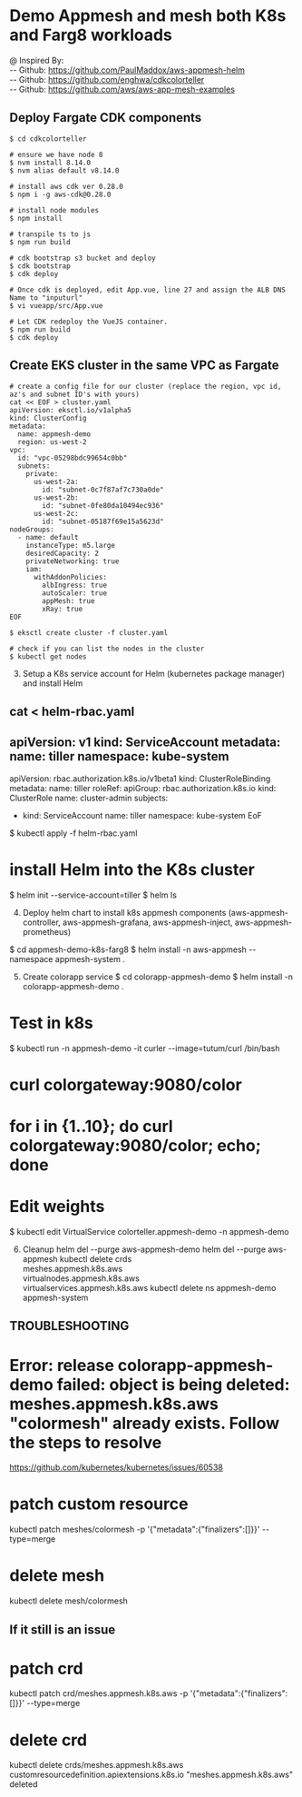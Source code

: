 # Demo Appmesh and mesh both K8s and Farg8 workloads

@ Inspired By:  
-- Github: https://github.com/PaulMaddox/aws-appmesh-helm  
-- Github: https://github.com/enghwa/cdkcolorteller   
-- Github: https://github.com/aws/aws-app-mesh-examples

## Deploy Fargate CDK components

```$ cd cdkcolorteller ```

```
# ensure we have node 8
$ nvm install 8.14.0
$ nvm alias default v8.14.0

# install aws cdk ver 0.28.0
$ npm i -g aws-cdk@0.28.0

# install node modules
$ npm install

# transpile ts to js
$ npm run build

# cdk bootstrap s3 bucket and deploy
$ cdk bootstrap
$ cdk deploy

# Once cdk is deployed, edit App.vue, line 27 and assign the ALB DNS Name to "inputurl"
$ vi vueapp/src/App.vue

# Let CDK redeploy the VueJS container.
$ npm run build
$ cdk deploy
```

## Create EKS cluster in the same VPC as Fargate

```
# create a config file for our cluster (replace the region, vpc id, az's and subnet ID's with yours)
cat << EOF > cluster.yaml
apiVersion: eksctl.io/v1alpha5
kind: ClusterConfig
metadata:
  name: appmesh-demo
  region: us-west-2
vpc:
  id: "vpc-05298bdc99654c0bb"
  subnets:
    private:
      us-west-2a:
        id: "subnet-0c7f87af7c730a0de"  
      us-west-2b:
        id: "subnet-0fe80da10494ec936"  
      us-west-2c:
        id: "subnet-05187f69e15a5623d"                  
nodeGroups:
  - name: default
    instanceType: m5.large
    desiredCapacity: 2
    privateNetworking: true
    iam:
      withAddonPolicies:
        albIngress: true
        autoScaler: true
        appMesh: true
        xRay: true
EOF

$ eksctl create cluster -f cluster.yaml

# check if you can list the nodes in the cluster
$ kubectl get nodes
```

3) Setup a K8s service account for Helm (kubernetes package manager) and install Helm

cat <<EoF > helm-rbac.yaml
---
apiVersion: v1
kind: ServiceAccount
metadata:
  name: tiller
  namespace: kube-system
---
apiVersion: rbac.authorization.k8s.io/v1beta1
kind: ClusterRoleBinding
metadata:
  name: tiller
roleRef:
  apiGroup: rbac.authorization.k8s.io
  kind: ClusterRole
  name: cluster-admin
subjects:
  - kind: ServiceAccount
    name: tiller
    namespace: kube-system
EoF

$ kubectl apply -f helm-rbac.yaml

# install Helm into the K8s cluster
$ helm init --service-account=tiller
$ helm ls

4) Deploy helm chart to install k8s appmesh components (aws-appmesh-controller, aws-appmesh-grafana, aws-appmesh-inject, aws-appmesh-prometheus)

$ cd appmesh-demo-k8s-farg8
$ helm install -n aws-appmesh --namespace appmesh-system .

5) Create colorapp service
$ cd colorapp-appmesh-demo
$ helm install -n colorapp-appmesh-demo .


# Test in k8s
$ kubectl run -n appmesh-demo -it curler --image=tutum/curl /bin/bash
# curl colorgateway:9080/color
# for i in {1..10}; do curl colorgateway:9080/color; echo; done

# Edit weights

$ kubectl edit VirtualService colorteller.appmesh-demo -n appmesh-demo


6) Cleanup
helm del --purge aws-appmesh-demo
helm del --purge aws-appmesh
kubectl delete crds \
    meshes.appmesh.k8s.aws \
    virtualnodes.appmesh.k8s.aws \
    virtualservices.appmesh.k8s.aws
kubectl delete ns appmesh-demo appmesh-system



## TROUBLESHOOTING ###

# Error: release colorapp-appmesh-demo failed: object is being deleted: meshes.appmesh.k8s.aws "colormesh" already exists. Follow the steps to resolve
https://github.com/kubernetes/kubernetes/issues/60538

# patch custom resource
kubectl patch meshes/colormesh -p '{"metadata":{"finalizers":[]}}' --type=merge

# delete mesh
kubectl delete mesh/colormesh

## If it still is an issue
# patch crd
kubectl patch crd/meshes.appmesh.k8s.aws -p '{"metadata":{"finalizers":[]}}' --type=merge

# delete crd
kubectl delete crds/meshes.appmesh.k8s.aws
customresourcedefinition.apiextensions.k8s.io "meshes.appmesh.k8s.aws" deleted
